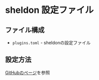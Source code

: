 # sheldon 設定ファイル

## ファイル構成

*   `plugins.toml`  - sheldonの設定ファイル

## 設定方法

[GitHubのページ](https://github.com/rossmacarthur/sheldon?tab=readme-ov-file#%EF%B8%8F-configuration)を参照
